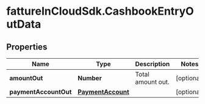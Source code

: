 # fattureInCloudSdk.CashbookEntryOutData

## Properties

Name | Type | Description | Notes
------------ | ------------- | ------------- | -------------
**amountOut** | **Number** | Total amount out. | [optional] 
**paymentAccountOut** | [**PaymentAccount**](PaymentAccount.md) |  | [optional] 


